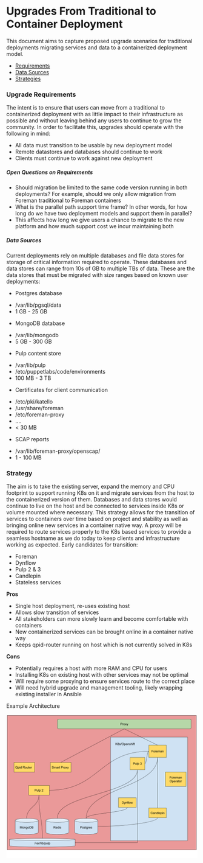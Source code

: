 # Upgrades From Traditional to Container Deployment

This document aims to capture proposed upgrade scenarios for traditional deployments migrating services and data to a containerized deployment model.

 * [Requirements](#upgrade-requirements)
 * [Data Sources](#data-sources)
 * [Strategies](#strategies)

### Upgrade Requirements

The intent is to ensure that users can move from a traditional to containerized deployment with as little impact to their infrastructure as possible and without leaving behind any users to continue to grow the community. In order to facilitate this, upgrades should operate with the following in mind:

 * All data must transition to be usable by new deployment model
 * Remote datastores and databases should continue to work
 * Clients must continue to work against new deployment

##### Open Questions on Requirements

 * Should migration be limited to the same code version running in both deployments?
For example, should we only allow migration from Foreman traditional to Foreman containers
 * What is the parallel path support time frame? In other words, for how long do we have two deployment models and support them in parallel?
 * This affects how long we give users a chance to migrate to the new platform and how much support cost we incur maintaining both

##### Data Sources

Current deployments rely on multiple databases and file data stores for storage of critical information required to operate. These databases and data stores can range from 10s of GB to multiple TBs of data. These are the data stores that must be migrated with size ranges based on known user deployments:

 * Postgres database
  - /var/lib/pgsql/data
  - 1 GB - 25 GB
 * MongoDB database
  - /var/lib/mongodb
  - 5 GB - 300 GB
 * Pulp content store
  - /var/lib/pulp
  - /etc/puppetlabs/code/environments
  - 100 MB - 3 TB
 * Certificates for client communication
  - /etc/pki/katello
  - /usr/share/foreman
  - /etc/foreman-proxy
  - ….
  - < 30 MB
 * SCAP reports
  - /var/lib/foreman-proxy/openscap/
  - 1 - 100 MB

### Strategy

The aim is to take the existing server, expand the memory and CPU footprint to support running K8s on it and migrate services from the host to the containerized version of them. Databases and data stores would continue to live on the host and be connected to services inside K8s or volume mounted where necessary. This strategy allows for the transition of services to containers over time based on project and stability as well as bringing online new services in a container native way. A proxy will be required to route services properly to the K8s based services to provide a seamless hostname as we do today to keep clients and infrastructure working as expected. Early candidates for transition:

 * Foreman
 * Dynflow
 * Pulp 2 & 3
 * Candlepin
 * Stateless services

**Pros**

 * Single host deployment, re-uses existing host
 * Allows slow transition of services
 * All stakeholders can more slowly learn and become comfortable with containers
 * New containerized services can be brought online in a container native way
 * Keeps qpid-router running on host which is not currently solved in K8s

**Cons**

 * Potentially requires a host with more RAM and CPU for users
 * Installing K8s on existing host with other services may not be optimal
 * Will require some proxying to ensure services route to the correct place
 * Will need hybrid upgrade and management tooling, likely wrapping existing installer in Ansible

Example Architecture

![Upgrade Strategy 3](./upgrade_strategy_3.png)
